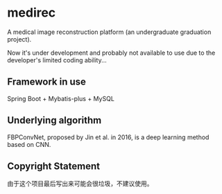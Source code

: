 # medirec
A medical image reconstruction platform (an undergraduate graduation project).

Now it's under development and probably not available to use due to the developer's limited coding ability...

## Framework in use
Spring Boot + Mybatis-plus + MySQL

## Underlying algorithm
FBPConvNet, proposed by Jin et al. in 2016, is a deep learning method based on CNN.

## Copyright Statement
由于这个项目最后写出来可能会很垃圾，不建议使用。
